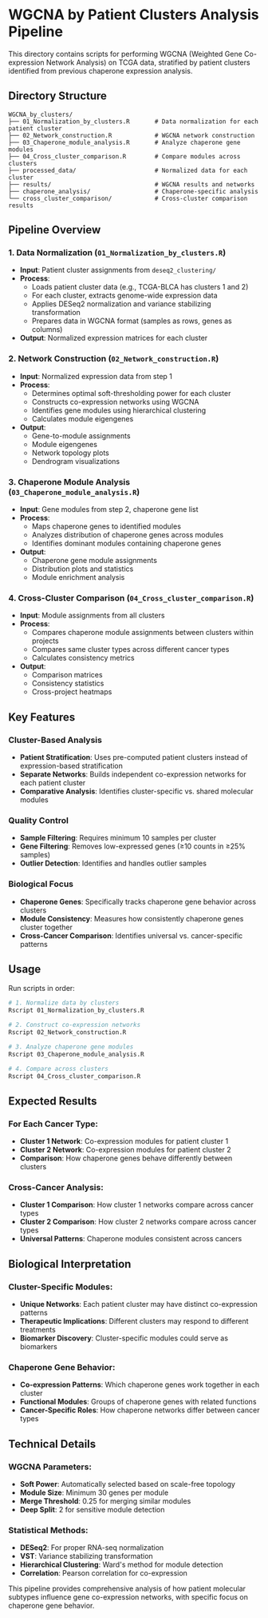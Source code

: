 # WGCNA by Patient Clusters Analysis Pipeline

This directory contains scripts for performing WGCNA (Weighted Gene Co-expression Network Analysis) on TCGA data, stratified by patient clusters identified from previous chaperone expression analysis.

## Directory Structure
```
WGCNA_by_clusters/
├── 01_Normalization_by_clusters.R       # Data normalization for each patient cluster
├── 02_Network_construction.R            # WGCNA network construction
├── 03_Chaperone_module_analysis.R       # Analyze chaperone gene modules
├── 04_Cross_cluster_comparison.R        # Compare modules across clusters
├── processed_data/                      # Normalized data for each cluster
├── results/                             # WGCNA results and networks
├── chaperone_analysis/                  # Chaperone-specific analysis
└── cross_cluster_comparison/            # Cross-cluster comparison results
```

## Pipeline Overview

### 1. Data Normalization (`01_Normalization_by_clusters.R`)
- **Input**: Patient cluster assignments from `deseq2_clustering/`
- **Process**: 
  - Loads patient cluster data (e.g., TCGA-BLCA has clusters 1 and 2)
  - For each cluster, extracts genome-wide expression data
  - Applies DESeq2 normalization and variance stabilizing transformation
  - Prepares data in WGCNA format (samples as rows, genes as columns)
- **Output**: Normalized expression matrices for each cluster

### 2. Network Construction (`02_Network_construction.R`)
- **Input**: Normalized expression data from step 1
- **Process**:
  - Determines optimal soft-thresholding power for each cluster
  - Constructs co-expression networks using WGCNA
  - Identifies gene modules using hierarchical clustering
  - Calculates module eigengenes
- **Output**: 
  - Gene-to-module assignments
  - Module eigengenes
  - Network topology plots
  - Dendrogram visualizations

### 3. Chaperone Module Analysis (`03_Chaperone_module_analysis.R`)
- **Input**: Gene modules from step 2, chaperone gene list
- **Process**:
  - Maps chaperone genes to identified modules
  - Analyzes distribution of chaperone genes across modules
  - Identifies dominant modules containing chaperone genes
- **Output**:
  - Chaperone gene module assignments
  - Distribution plots and statistics
  - Module enrichment analysis

### 4. Cross-Cluster Comparison (`04_Cross_cluster_comparison.R`)
- **Input**: Module assignments from all clusters
- **Process**:
  - Compares chaperone module assignments between clusters within projects
  - Compares same cluster types across different cancer types
  - Calculates consistency metrics
- **Output**:
  - Comparison matrices
  - Consistency statistics
  - Cross-project heatmaps

## Key Features

### Cluster-Based Analysis
- **Patient Stratification**: Uses pre-computed patient clusters instead of expression-based stratification
- **Separate Networks**: Builds independent co-expression networks for each patient cluster
- **Comparative Analysis**: Identifies cluster-specific vs. shared molecular modules

### Quality Control
- **Sample Filtering**: Requires minimum 10 samples per cluster
- **Gene Filtering**: Removes low-expressed genes (≥10 counts in ≥25% samples)
- **Outlier Detection**: Identifies and handles outlier samples

### Biological Focus
- **Chaperone Genes**: Specifically tracks chaperone gene behavior across clusters
- **Module Consistency**: Measures how consistently chaperone genes cluster together
- **Cross-Cancer Comparison**: Identifies universal vs. cancer-specific patterns

## Usage

Run scripts in order:

```bash
# 1. Normalize data by clusters
Rscript 01_Normalization_by_clusters.R

# 2. Construct co-expression networks
Rscript 02_Network_construction.R

# 3. Analyze chaperone gene modules
Rscript 03_Chaperone_module_analysis.R

# 4. Compare across clusters
Rscript 04_Cross_cluster_comparison.R
```

## Expected Results

### For Each Cancer Type:
- **Cluster 1 Network**: Co-expression modules for patient cluster 1
- **Cluster 2 Network**: Co-expression modules for patient cluster 2
- **Comparison**: How chaperone genes behave differently between clusters

### Cross-Cancer Analysis:
- **Cluster 1 Comparison**: How cluster 1 networks compare across cancer types
- **Cluster 2 Comparison**: How cluster 2 networks compare across cancer types
- **Universal Patterns**: Chaperone modules consistent across cancers

## Biological Interpretation

### Cluster-Specific Modules:
- **Unique Networks**: Each patient cluster may have distinct co-expression patterns
- **Therapeutic Implications**: Different clusters may respond to different treatments
- **Biomarker Discovery**: Cluster-specific modules could serve as biomarkers

### Chaperone Gene Behavior:
- **Co-expression Patterns**: Which chaperone genes work together in each cluster
- **Functional Modules**: Groups of chaperone genes with related functions
- **Cancer-Specific Roles**: How chaperone networks differ between cancer types

## Technical Details

### WGCNA Parameters:
- **Soft Power**: Automatically selected based on scale-free topology
- **Module Size**: Minimum 30 genes per module
- **Merge Threshold**: 0.25 for merging similar modules
- **Deep Split**: 2 for sensitive module detection

### Statistical Methods:
- **DESeq2**: For proper RNA-seq normalization
- **VST**: Variance stabilizing transformation
- **Hierarchical Clustering**: Ward's method for module detection
- **Correlation**: Pearson correlation for co-expression

This pipeline provides comprehensive analysis of how patient molecular subtypes influence gene co-expression networks, with specific focus on chaperone gene behavior.
